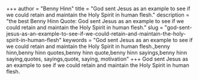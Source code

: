 +++
author = "Benny Hinn"
title = "God sent Jesus as an example to see if we could retain and maintain the Holy Spirit in human flesh."
description = "the best Benny Hinn Quote: God sent Jesus as an example to see if we could retain and maintain the Holy Spirit in human flesh."
slug = "god-sent-jesus-as-an-example-to-see-if-we-could-retain-and-maintain-the-holy-spirit-in-human-flesh"
keywords = "God sent Jesus as an example to see if we could retain and maintain the Holy Spirit in human flesh.,benny hinn,benny hinn quotes,benny hinn quote,benny hinn sayings,benny hinn saying,quotes, sayings,quote, saying, motivation"
+++
God sent Jesus as an example to see if we could retain and maintain the Holy Spirit in human flesh.
